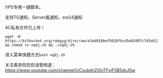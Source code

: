 VPS专用一键脚本。

支持TG通知，Server酱通知，sre24通知

AC私有文件已上传！

```
wget -N https://bitbucket.org/rwkgyg/djre/raw/e3ab918bef5028fbcd5e82087c7d5a51380edab9/xqdj.sh && chmod +x xqdj.sh && ./xqdj.sh
```

进入菜单快捷方式```bash xqdj.sh```


关注甬哥侃侃侃油管频道：https://www.youtube.com/channel/UCxukdnZiXnTFvjF5B5dvJ5w
